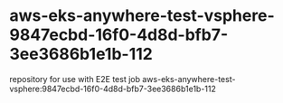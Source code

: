 # aws-eks-anywhere-test-vsphere-9847ecbd-16f0-4d8d-bfb7-3ee3686b1e1b-112
repository for use with E2E test job aws-eks-anywhere-test-vsphere:9847ecbd-16f0-4d8d-bfb7-3ee3686b1e1b-112
